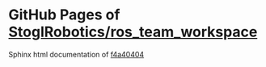 GitHub Pages of [StoglRobotics/ros_team_workspace](https://github.com/StoglRobotics/ros_team_workspace.git)
===
Sphinx html documentation of [f4a40404](https://github.com/StoglRobotics/ros_team_workspace/tree/f4a40404f153a0c87a78c38a63c05ad42781b2ac)
